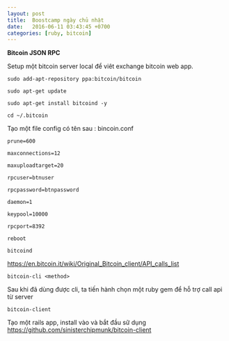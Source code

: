 ```yaml
---
layout: post
title:  Boostcamp ngày chủ nhật
date:   2016-06-11 03:43:45 +0700
categories: [ruby, bitcoin]
---
```


**Bitcoin JSON RPC**

Setup một bitcoin server local để viêt exchange bitcoin web app.
```
sudo add-apt-repository ppa:bitcoin/bitcoin

sudo apt-get update

sudo apt-get install bitcoind -y
```


```
cd ~/.bitcoin
```
Tạo một file config có tên sau : bincoin.conf
```
prune=600

maxconnections=12

maxuploadtarget=20

rpcuser=btnuser

rpcpassword=btnpassword

daemon=1

keypool=10000

rpcport=8392

````
```
reboot

bitcoind
```

https://en.bitcoin.it/wiki/Original_Bitcoin_client/API_calls_list
```
bitcoin-cli <method>
```
Sau khi đã dùng được cli, ta tiến hành chọn một ruby gem để hỗ trợ call api từ server
```
bitcoin-client
```
Tạo một rails app, install vào và bắt đầu sữ dụng
https://github.com/sinisterchipmunk/bitcoin-client
